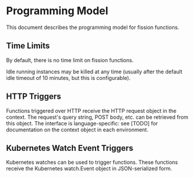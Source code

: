 # Programming Model

This document describes the programming model for fission functions.  

## Time Limits

By default, there is no time limit on fission functions.  

Idle running instances may be killed at any time (usually after the
default idle timeout of 10 minutes, but this is configurable).


## HTTP Triggers

Functions triggered over HTTP receive the HTTP request object in the
context.  The request's query string, POST body, etc. can be retrieved
from this object.  The interface is language-specific: see [TODO] for
documentation on the context object in each environment.


## Kubernetes Watch Event Triggers

Kubernetes watches can be used to trigger functions. These functions
receive the Kubernetes watch.Event object in JSON-serialized form.
